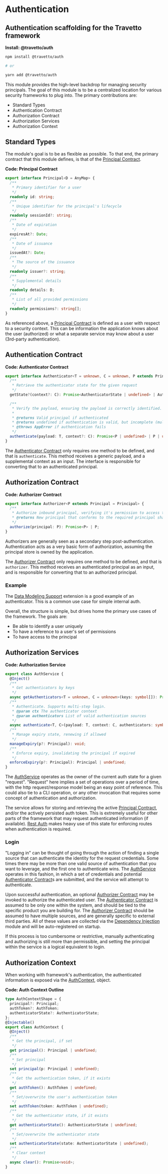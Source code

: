 <!-- This file was generated by @travetto/doc and should not be modified directly -->
<!-- Please modify https://github.com/travetto/travetto/tree/main/module/auth/DOC.tsx and execute "npx trv doc" to rebuild -->
# Authentication

## Authentication scaffolding for the Travetto framework

**Install: @travetto/auth**
```bash
npm install @travetto/auth

# or

yarn add @travetto/auth
```

This module provides the high-level backdrop for managing security principals.  The goal of this module is to be a centralized location for various security frameworks to plug into.  The primary contributions are:
   *  Standard Types
   *  Authentication Contract
   *  Authorization Contract
   *  Authorization Services
   *  Authorization Context

## Standard Types
The module's goal is to be as flexible as possible.  To that end, the primary contract that this module defines, is that of the [Principal Contract](https://github.com/travetto/travetto/tree/main/module/auth/src/types/principal.ts#L8).

**Code: Principal Contract**
```typescript
export interface Principal<D = AnyMap> {
  /**
   * Primary identifier for a user
   */
  readonly id: string;
  /**
   * Unique identifier for the principal's lifecycle
   */
  readonly sessionId?: string;
  /**
   * Date of expiration
   */
  expiresAt?: Date;
  /**
   * Date of issuance
   */
  issuedAt?: Date;
  /**
   * The source of the issuance
   */
  readonly issuer?: string;
  /**
   * Supplemental details
   */
  readonly details: D;
  /**
   * List of all provided permissions
   */
  readonly permissions?: string[];
}
```

As referenced above, a [Principal Contract](https://github.com/travetto/travetto/tree/main/module/auth/src/types/principal.ts#L8) is defined as a user with respect to a security context. This can be information the application knows about the user (authorized) or what a separate service may know about a user (3rd-party authentication).

## Authentication Contract

**Code: Authenticator Contract**
```typescript
export interface Authenticator<T = unknown, C = unknown, P extends Principal = Principal> {
  /**
   * Retrieve the authenticator state for the given request
   */
  getState?(context?: C): Promise<AuthenticatorState | undefined> | AuthenticatorState | undefined;

  /**
   * Verify the payload, ensuring the payload is correctly identified.
   *
   * @returns Valid principal if authenticated
   * @returns undefined if authentication is valid, but incomplete (multi-step)
   * @throws AppError if authentication fails
   */
  authenticate(payload: T, context?: C): Promise<P | undefined> | P | undefined;
}
```

The [Authenticator Contract](https://github.com/travetto/travetto/tree/main/module/auth/src/types/authenticator.ts#L14) only requires one method to be defined, and that is `authenticate`. This method receives a generic payload, and a supplemental context as an input. The interface is responsible for converting that to an authenticated principal.

## Authorization Contract

**Code: Authorizer Contract**
```typescript
export interface Authorizer<P extends Principal = Principal> {
  /**
   * Authorize inbound principal, verifying it's permission to access the system.
   * @returns New principal that conforms to the required principal shape
   */
  authorize(principal: P): Promise<P> | P;
}
```

Authorizers are generally seen as a secondary step post-authentication. Authentication acts as a very basic form of authorization, assuming the principal store is owned by the application. 

The [Authorizer Contract](https://github.com/travetto/travetto/tree/main/module/auth/src/types/authorizer.ts#L8) only requires one method to be defined, and that is `authorizer`. This method receives an authenticated principal as an input, and is responsible for converting that to an authorized principal.

### Example
The [Data Modeling Support](https://github.com/travetto/travetto/tree/main/module/model#readme "Datastore abstraction for core operations.") extension is a good example of an authenticator. This is a common use case for simple internal auth. 

Overall, the structure is simple, but drives home the primary use cases of the framework. The goals are:
   *  Be able to identify a user uniquely
   *  To have a reference to a user's set of permissions
   *  To have access to the principal

## Authorization Services

**Code: Authorization Service**
```typescript
export class AuthService {
  @Inject()
  /**
   * Get authenticators by keys
   */
  async getAuthenticators<T = unknown, C = unknown>(keys: symbol[]): Promise<Authenticator<T, C>[]>;
  /**
   * Authenticate. Supports multi-step login.
   * @param ctx The authenticator context
   * @param authenticators List of valid authentication sources
   */
  async authenticate<T, C>(payload: T, context: C, authenticators: symbol[]): Promise<Principal | undefined>;
  /**
   * Manage expiry state, renewing if allowed
   */
  manageExpiry(p?: Principal): void;
  /**
   * Enforce expiry, invalidating the principal if expired
   */
  enforceExpiry(p?: Principal): Principal | undefined;
}
```

The [AuthService](https://github.com/travetto/travetto/tree/main/module/auth/src/service.ts#L14) operates as the owner of the current auth state for a given "request".  "Request" here implies a set of operations over a period of time, with the http request/response model being an easy point of reference.  This could also tie to a CLI operation, or any other invocation that requires some concept of authentication and authorization. 

The service allows for storing and retrieving the active [Principal Contract](https://github.com/travetto/travetto/tree/main/module/auth/src/types/principal.ts#L8), and/or the actively persisted auth token.  This is extremely useful for other parts of the framework that may request authenticated information (if available).  [Rest Auth](https://github.com/travetto/travetto/tree/main/module/auth-rest#readme "Rest authentication integration support for the Travetto framework") makes heavy use of this state for enforcing routes when authentication is required. 

### Login
"Logging in" can be thought of going through the action of finding a single source that can authenticate the identity for the request credentials.  Some times there may be more than one valid source of authentication that you want to leverage, and the first one to authenticate wins. The [AuthService](https://github.com/travetto/travetto/tree/main/module/auth/src/service.ts#L14) operates in this fashion, in which a set of credentials and potential [Authenticator Contract](https://github.com/travetto/travetto/tree/main/module/auth/src/types/authenticator.ts#L14)s are submitted, and the service will attempt to authenticate.  

Upon successful authentication, an optional [Authorizer Contract](https://github.com/travetto/travetto/tree/main/module/auth/src/types/authorizer.ts#L8) may be invoked to authorize the authenticated user.  The [Authenticator Contract](https://github.com/travetto/travetto/tree/main/module/auth/src/types/authenticator.ts#L14) is assumed to be only one within the system, and should be tied to the specific product you are building for.  The [Authorizer Contract](https://github.com/travetto/travetto/tree/main/module/auth/src/types/authorizer.ts#L8) should be assumed to have multiple sources, and are generally specific to external third parties.  All of these values are collected via the [Dependency Injection](https://github.com/travetto/travetto/tree/main/module/di#readme "Dependency registration/management and injection support.") module and will be auto-registered on startup. 

If this process is too cumbersome or restrictive, manually authenticating and authorizing is still more than permissible, and setting the principal within the service is a logical equivalent to login.

## Authorization Context
When working with framework's authentication, the authenticated information is exposed via the [AuthContext](https://github.com/travetto/travetto/tree/main/module/auth/src/context.ts#L16), object. 

**Code: Auth Context Outline**
```typescript
type AuthContextShape = {
  principal?: Principal;
  authToken?: AuthToken;
  authenticatorState?: AuthenticatorState;
};
@Injectable()
export class AuthContext {
  @Inject()
  /**
   * Get the principal, if set
   */
  get principal(): Principal | undefined;
  /**
   * Set principal
   */
  set principal(p: Principal | undefined);
  /**
   * Get the authentication token, if it exists
   */
  get authToken(): AuthToken | undefined;
  /**
   * Set/overwrite the user's authentication token
   */
  set authToken(token: AuthToken | undefined);
  /**
   * Get the authenticator state, if it exists
   */
  get authenticatorState(): AuthenticatorState | undefined;
  /**
   * Set/overwrite the authenticator state
   */
  set authenticatorState(state: AuthenticatorState | undefined);
  /**
   * Clear context
   */
  async clear(): Promise<void>;
}
```
